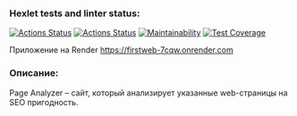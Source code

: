 ### Hexlet tests and linter status:
[![Actions Status](https://github.com/HiminaE/java-project-72/actions/workflows/hexlet-check.yml/badge.svg)](https://github.com/HiminaE/java-project-72/actions)
[![Actions Status](https://github.com/HiminaE/java-project-72/actions/workflows/gradle.yml/badge.svg)](https://github.com/HiminaE/java-project-72/actions)
[![Maintainability](https://api.codeclimate.com/v1/badges/818ced497b9d173633ae/maintainability)](https://codeclimate.com/github/HiminaE/java-project-72/maintainability)
[![Test Coverage](https://api.codeclimate.com/v1/badges/818ced497b9d173633ae/test_coverage)](https://codeclimate.com/github/HiminaE/java-project-72/test_coverage)

Приложение на Render https://firstweb-7cqw.onrender.com

### Описание:
Page Analyzer – сайт, который анализирует указанные web-страницы на SEO пригодность.
